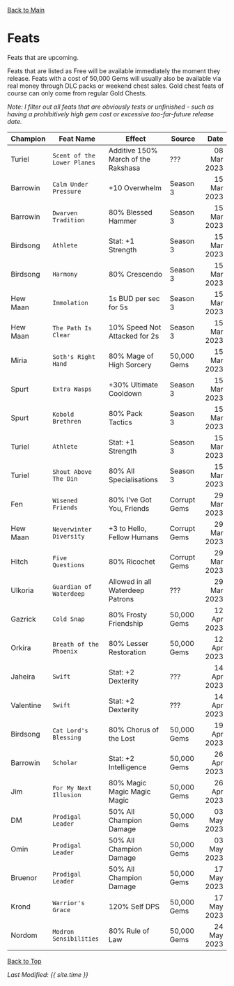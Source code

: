 [Back to Main](index.md)

# Feats

Feats that are upcoming.

Feats that are listed as Free will be available immediately the moment they release. Feats with a cost of 50,000 Gems will usually also be available via real money through DLC packs or weekend chest sales. Gold chest feats of course can only come from regular Gold Chests.

*Note: I filter out all feats that are obviously tests or unfinished - such as having a prohibitively high gem cost or excessive too-far-future release date.*

| Champion | Feat Name | Effect | Source | Date |
|---|---|---|---|--:|
| Turiel | `Scent of the Lower Planes` | Additive 150% March of the Rakshasa | ??? | 08 Mar 2023 |
| Barrowin | `Calm Under Pressure` | +10 Overwhelm | Season 3 | 15 Mar 2023 |
| Barrowin | `Dwarven Tradition` | 80% Blessed Hammer | Season 3 | 15 Mar 2023 |
| Birdsong | `Athlete` | Stat: +1 Strength | Season 3 | 15 Mar 2023 |
| Birdsong | `Harmony` | 80% Crescendo | Season 3 | 15 Mar 2023 |
| Hew Maan | `Immolation` | 1s BUD per sec for 5s | Season 3 | 15 Mar 2023 |
| Hew Maan | `The Path Is Clear` | 10% Speed Not Attacked for 2s | Season 3 | 15 Mar 2023 |
| Miria | `Soth's Right Hand` | 80% Mage of High Sorcery | 50,000 Gems | 15 Mar 2023 |
| Spurt | `Extra Wasps` | +30% Ultimate Cooldown | Season 3 | 15 Mar 2023 |
| Spurt | `Kobold Brethren` | 80% Pack Tactics | Season 3 | 15 Mar 2023 |
| Turiel | `Athlete` | Stat: +1 Strength | Season 3 | 15 Mar 2023 |
| Turiel | `Shout Above The Din` | 80% All Specialisations | Season 3 | 15 Mar 2023 |
| Fen | `Wisened Friends` | 80% I've Got You, Friends | Corrupt Gems | 29 Mar 2023 |
| Hew Maan | `Neverwinter Diversity` | +3 to Hello, Fellow Humans | Corrupt Gems | 29 Mar 2023 |
| Hitch | `Five Questions` | 80% Ricochet | Corrupt Gems | 29 Mar 2023 |
| Ulkoria | `Guardian of Waterdeep` | Allowed in all Waterdeep Patrons | ??? | 29 Mar 2023 |
| Gazrick | `Cold Snap` | 80% Frosty Friendship | 50,000 Gems | 12 Apr 2023 |
| Orkira | `Breath of the Phoenix` | 80% Lesser Restoration | 50,000 Gems | 12 Apr 2023 |
| Jaheira | `Swift` | Stat: +2 Dexterity | ??? | 14 Apr 2023 |
| Valentine | `Swift` | Stat: +2 Dexterity | ??? | 14 Apr 2023 |
| Birdsong | `Cat Lord's Blessing` | 80% Chorus of the Lost | 50,000 Gems | 19 Apr 2023 |
| Barrowin | `Scholar` | Stat: +2 Intelligence | 50,000 Gems | 26 Apr 2023 |
| Jim | `For My Next Illusion` | 80% Magic Magic Magic Magic | 50,000 Gems | 26 Apr 2023 |
| DM | `Prodigal Leader` | 50% All Champion Damage | 50,000 Gems | 03 May 2023 |
| Omin | `Prodigal Leader` | 50% All Champion Damage | 50,000 Gems | 03 May 2023 |
| Bruenor | `Prodigal Leader` | 50% All Champion Damage | 50,000 Gems | 17 May 2023 |
| Krond | `Warrior's Grace` | 120% Self DPS | 50,000 Gems | 17 May 2023 |
| Nordom | `Modron Sensibilities` | 80% Rule of Law | 50,000 Gems | 24 May 2023 |

[Back to Top](#top)

*Last Modified: {{ site.time }}*